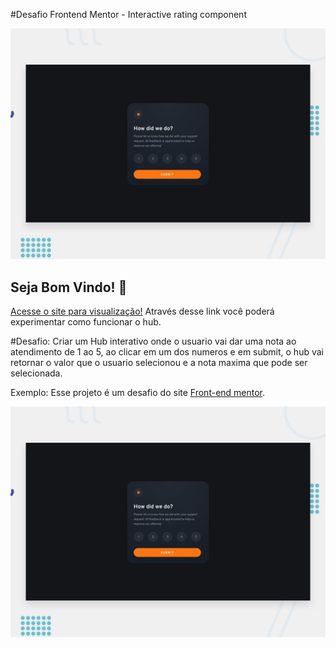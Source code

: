 #Desafio Frontend Mentor - Interactive rating component

![Design preview for the Interactive rating component coding challenge](./design/desktop-preview.jpg)


## Seja Bom Vindo! 👋

[Acesse o site para visualização!](https://deybisonbr.github.io/challenge-Interactive-hub/) Através desse link você poderá experimentar como funcionar o hub.


#Desafio: Criar um Hub interativo onde o usuario vai dar uma nota ao atendimento de 1 ao 5, ao clicar em um dos numeros e em submit, o hub vai retornar o valor que
o usuario selecionou e a nota maxima que pode ser selecionada.

Exemplo:
Esse projeto é um desafio do site [Front-end mentor](https://www.frontendmentor.io/home).


![Design preview for the Interactive rating component coding challenge](./design/desktop-preview.jpg)

